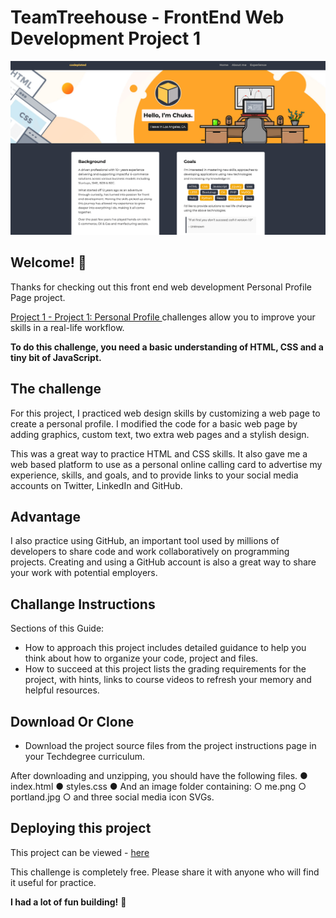 # TeamTreehouse - FrontEnd Web Development Project 1

![Website preview for project 1](./images/readme_poster.png)

## Welcome! 👋

Thanks for checking out this front end web development Personal Profile Page project.

[Project 1 - Project 1: Personal Profile ](https://techdegree-project-1.vercel.app/experience.html) challenges allow you to improve your skills in a real-life workflow.

**To do this challenge, you need a basic understanding of HTML, CSS and a tiny bit of JavaScript.**

## The challenge

For this project, I practiced web design skills by customizing a web page to create a personal profile. I modified the code for a basic web page by adding graphics, custom text, two extra web pages and a stylish design.

 This was a great way to practice HTML and CSS skills. It also gave me a web based platform to use as a personal online calling card to advertise my experience, skills, and goals, and to provide links to your social media accounts on Twitter, LinkedIn and GitHub.

## Advantage

I also practice using GitHub, an important tool used by millions of developers to share code and work collaboratively on programming projects. Creating and using a GitHub account is also a great way to share your work with potential employers.

## Challange Instructions

Sections of this Guide:
- How to approach this project includes detailed guidance to help you think about how
to organize your code, project and files.
- How to succeed at this project lists the grading requirements for the project, with hints,
links to course videos to refresh your memory and helpful resources.

## Download Or Clone

- Download the project source files from the project instructions page in your
Techdegree curriculum.

After downloading and unzipping, you should have the following files.
● index.html
● styles.css
● And an image folder containing:
○ me.png
○ portland.jpg
○ and three social media icon SVGs.

## Deploying this project

This project can be viewed - [here](https://techdegree-project-1.vercel.app/)


This challenge is completely free. Please share it with anyone who will find it useful for practice.

**I had a lot of fun building!** 🚀



